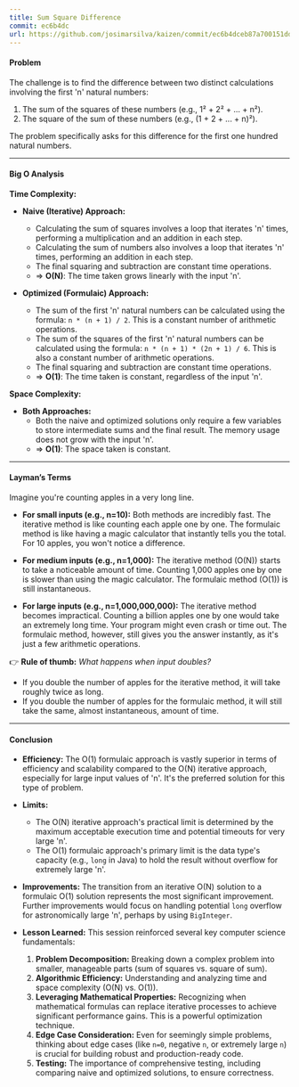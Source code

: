 ```yaml
---
title: Sum Square Difference
commit: ec6b4dc
url: https://github.com/josimarsilva/kaizen/commit/ec6b4dceb87a700151dd22a55bb44731fdc26c09
---
```


#### Problem
The challenge is to find the difference between two distinct calculations involving the first 'n' natural numbers:
1.  The sum of the squares of these numbers (e.g., 1² + 2² + ... + n²).
2.  The square of the sum of these numbers (e.g., (1 + 2 + ... + n)²).

The problem specifically asks for this difference for the first one hundred natural numbers.

---

#### Big O Analysis

**Time Complexity:**

-   **Naive (Iterative) Approach:**
    -   Calculating the sum of squares involves a loop that iterates 'n' times, performing a multiplication and an addition in each step.
    -   Calculating the sum of numbers also involves a loop that iterates 'n' times, performing an addition in each step.
    -   The final squaring and subtraction are constant time operations.
    -   ⇒ **O(N)**: The time taken grows linearly with the input 'n'.

-   **Optimized (Formulaic) Approach:**
    -   The sum of the first 'n' natural numbers can be calculated using the formula: `n * (n + 1) / 2`. This is a constant number of arithmetic operations.
    -   The sum of the squares of the first 'n' natural numbers can be calculated using the formula: `n * (n + 1) * (2n + 1) / 6`. This is also a constant number of arithmetic operations.
    -   The final squaring and subtraction are constant time operations.
    -   ⇒ **O(1)**: The time taken is constant, regardless of the input 'n'.

**Space Complexity:**

-   **Both Approaches:**
    -   Both the naive and optimized solutions only require a few variables to store intermediate sums and the final result. The memory usage does not grow with the input 'n'.
    -   ⇒ **O(1)**: The space taken is constant.

---

#### Layman’s Terms

Imagine you're counting apples in a very long line.

-   **For small inputs (e.g., n=10):** Both methods are incredibly fast. The iterative method is like counting each apple one by one. The formulaic method is like having a magic calculator that instantly tells you the total. For 10 apples, you won't notice a difference.

-   **For medium inputs (e.g., n=1,000):** The iterative method (O(N)) starts to take a noticeable amount of time. Counting 1,000 apples one by one is slower than using the magic calculator. The formulaic method (O(1)) is still instantaneous.

-   **For large inputs (e.g., n=1,000,000,000):** The iterative method becomes impractical. Counting a billion apples one by one would take an extremely long time. Your program might even crash or time out. The formulaic method, however, still gives you the answer instantly, as it's just a few arithmetic operations.

👉 **Rule of thumb:** *What happens when input doubles?*
-   If you double the number of apples for the iterative method, it will take roughly twice as long.
-   If you double the number of apples for the formulaic method, it will still take the same, almost instantaneous, amount of time.

---

#### Conclusion

-   **Efficiency:** The O(1) formulaic approach is vastly superior in terms of efficiency and scalability compared to the O(N) iterative approach, especially for large input values of 'n'. It's the preferred solution for this type of problem.

-   **Limits:**
    -   The O(N) iterative approach's practical limit is determined by the maximum acceptable execution time and potential timeouts for very large 'n'.
    -   The O(1) formulaic approach's primary limit is the data type's capacity (e.g., `long` in Java) to hold the result without overflow for extremely large 'n'.

-   **Improvements:** The transition from an iterative O(N) solution to a formulaic O(1) solution represents the most significant improvement. Further improvements would focus on handling potential `long` overflow for astronomically large 'n', perhaps by using `BigInteger`.

-   **Lesson Learned:** This session reinforced several key computer science fundamentals:
    1.  **Problem Decomposition:** Breaking down a complex problem into smaller, manageable parts (sum of squares vs. square of sum).
    2.  **Algorithmic Efficiency:** Understanding and analyzing time and space complexity (O(N) vs. O(1)).
    3.  **Leveraging Mathematical Properties:** Recognizing when mathematical formulas can replace iterative processes to achieve significant performance gains. This is a powerful optimization technique.
    4.  **Edge Case Consideration:** Even for seemingly simple problems, thinking about edge cases (like `n=0`, negative `n`, or extremely large `n`) is crucial for building robust and production-ready code.
    5.  **Testing:** The importance of comprehensive testing, including comparing naive and optimized solutions, to ensure correctness.
